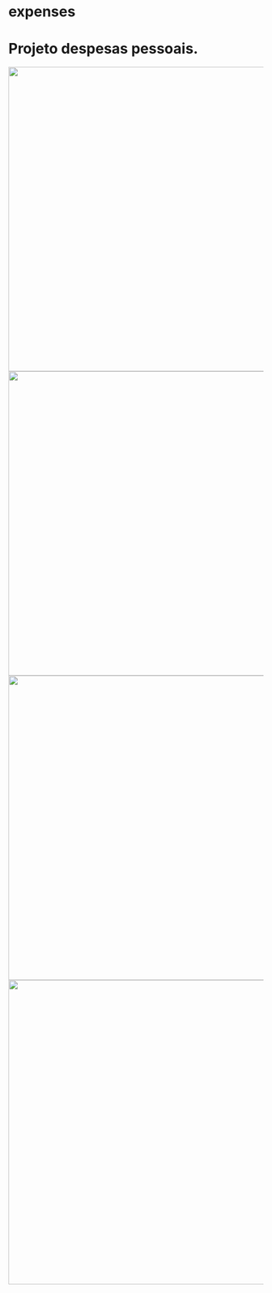 # expenses

<h1>Projeto despesas pessoais.</h1>
<img height="600px" src="https://user-images.githubusercontent.com/7695045/80747712-3bebfd00-8afa-11ea-94b4-275682708762.png">
<img height="600px" src="https://user-images.githubusercontent.com/7695045/80747715-3d1d2a00-8afa-11ea-8d2e-ad331016cfd8.png">
<img height="600px" src="https://user-images.githubusercontent.com/7695045/80747716-3db5c080-8afa-11ea-8676-aa37ff5ea375.png">
<img height="600px" src="https://user-images.githubusercontent.com/7695045/80747719-3db5c080-8afa-11ea-86a5-0c7644913320.png">

